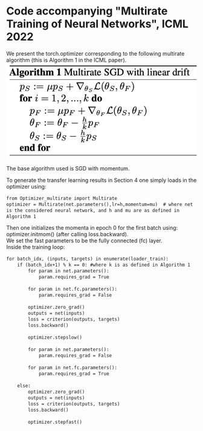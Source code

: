 # Code accompanying "Multirate Training of Neural Networks", ICML 2022

We present the torch.optimizer corresponding to the following multirate algorithm (this is Algorithm 1 in the ICML paper). <br>
![Algorithm.png](https://github.com/TiffanyVlaar/MultirateTrainingOfNNs/blob/main/Algorithm.png)

The base algorithm used is SGD with momentum.

To generate the transfer learning results in Section 4 one simply loads in the optimizer using:

    from Optimizer_multirate import Multirate
    optimizer = Multirate(net.parameters(),lr=h,momentum=mu)  # where net is the considered neural network, and h and mu are as defined in Algorithm 1

Then one initializes the momenta in epoch 0 for the first batch using: optimizer.initmom() (after calling loss.backward). <br>
We set the fast parameters to be the fully connected (fc) layer. <br>
Inside the training loop:
    
    for batch_idx, (inputs, targets) in enumerate(loader_train): 
        if (batch_idx+1) % k == 0: #where k is as defined in Algorithm 1
            for param in net.parameters():
                param.requires_grad = True

            for param in net.fc.parameters():
                param.requires_grad = False

            optimizer.zero_grad()
            outputs = net(inputs)
            loss = criterion(outputs, targets) 
            loss.backward()

            optimizer.stepslow()

            for param in net.parameters():
                param.requires_grad = False

            for param in net.fc.parameters():
                param.requires_grad = True

        else:
            optimizer.zero_grad()
            outputs = net(inputs)
            loss = criterion(outputs, targets) 
            loss.backward()

            optimizer.stepfast()
